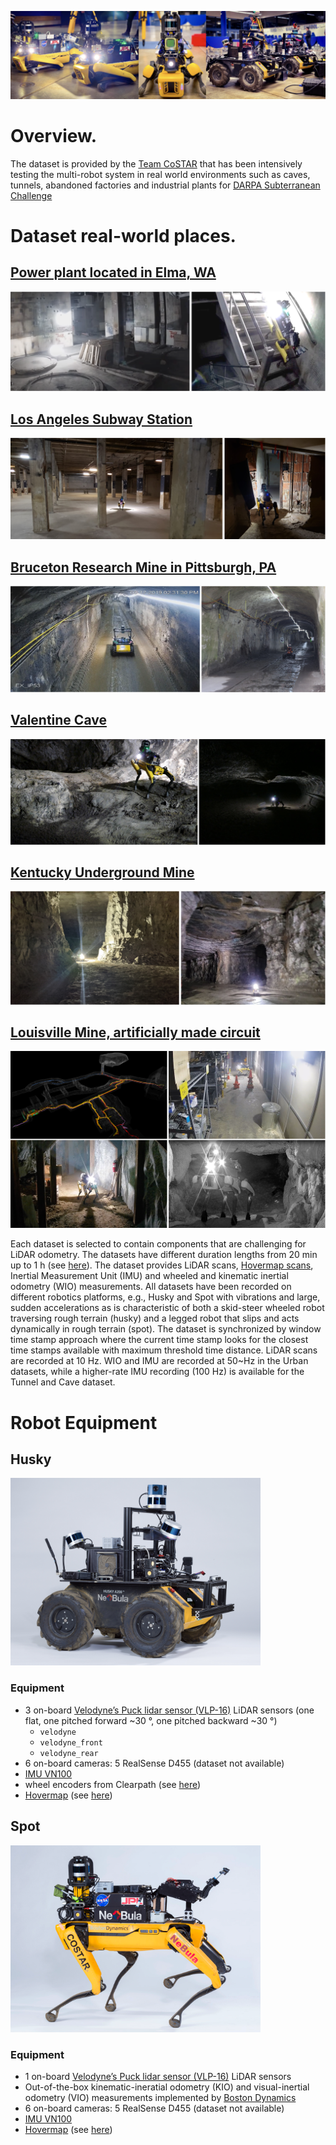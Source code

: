 <p align="center">
<img src="../images/all_robots2.png" alt="drawing" width="1000"/>
</p>

# Overview.

The dataset is provided by the [Team CoSTAR](https://costar.jpl.nasa.gov/) that has been intensively testing the multi-robot system in real world environments such as caves, tunnels, abandoned factories and industrial plants for [DARPA Subterranean Challenge](https://www.google.com/search?q=darpa+subt+challenge&oq=darpa+subt&aqs=chrome.1.69i57j35i39j0i512l2j69i60l2j69i65j69i60.2114j0j7&sourceid=chrome&ie=UTF-8)


# Dataset real-world places.

## [Power plant located in Elma, WA](https://www.google.com/maps/place/Satsop+Nuclear+Power+Plant/@46.9616165,-123.472372,16z/data=!4m5!3m4!1s0x0:0x8a108aba7feb7724!8m2!3d46.9616231!4d-123.4675564)

<img src="../images/Satsop.png" alt="drawing"/>

## [Los Angeles Subway Station](https://www.google.com/maps/place/425+S+Hill+St,+Los+Angeles,+CA+90013/@34.0489961,-118.251699,18z/data=!4m8!1m2!2m1!1sSouth+Hill+Street+near+Pershing+Square!3m4!1s0x80c2c64b6a30ca9f:0x1cd85506387e59f5!8m2!3d34.0497312!4d-118.2510744)

<img src="../images/LASubway.png" alt="drawing"/>

## [Bruceton Research Mine in Pittsburgh, PA](https://www.google.com/maps/place/Bruceton+Research+Mine/@40.3040108,-79.978597,15z/data=!4m2!3m1!1s0x0:0xa44441e8bb7eb69f?sa=X&ved=2ahUKEwi4vrCP4Yn3AhVumIsKHT19BY4Q_BJ6BAhGEAM)

<img src="../images/Bruceton.png" alt="drawing"/>

## [Valentine Cave](https://www.google.com/maps?q=valentine+cave&um=1&ie=UTF-8&sa=X&ved=2ahUKEwjA5ouf4Yn3AhWLuYsKHYgoCzYQ_AUoAnoECAEQBA)

<img src="../images/Valentine.png" alt="drawing"/>

## [Kentucky Underground Mine](https://www.google.com/maps?q=Kentucky+Underground&um=1&ie=UTF-8&sa=X&ved=2ahUKEwjMkY_p0ZL3AhWbKkQIHUTRDfkQ_AUoAXoECAEQAw)

<img src="../images/KentuckyUnderground.png" alt="drawing"/>

## [Louisville Mine, artificially made circuit](https://www.google.com/maps?q=Louisville+Mine&um=1&ie=UTF-8&sa=X&ved=2ahUKEwjFiLa47In3AhXpk4sKHb7pAZIQ_AUoAnoECAEQBA)

<img src="../images/Final.png" alt="drawing"/>

Each dataset is selected to contain components that are challenging for LiDAR odometry. The datasets have different duration lengths from 20 min up to 1 h (see [here](dataset.md)). The dataset provides LiDAR scans, [Hovermap scans](https://www.emesent.io/hovermap/), Inertial Measurement Unit (IMU) and wheeled and kinematic inertial odometry (WIO) measurements. All datasets have been recorded on different robotics platforms, e.g., Husky and Spot with vibrations and large, sudden accelerations as is characteristic of both a skid-steer wheeled robot traversing rough terrain (husky) and a legged robot that slips and acts dynamically in rough terrain (spot).
The dataset is synchronized by window time stamp approach where the current time stamp looks for the closest time stamps available with maximum threshold time distance.
LiDAR scans are recorded at 10 Hz. WIO and IMU are recorded at 50~Hz in the Urban datasets, while a higher-rate IMU recording (100 Hz) is available for the Tunnel and Cave dataset.

# Robot Equipment

## Husky

<img src="../images/husky_equpiment.jpg" alt="drawing" width="400"/>

### Equipment
- 3 on-board [Velodyne’s Puck lidar sensor (VLP-16)](https://velodynelidar.com/products/puck/) LiDAR sensors (one flat, one pitched forward ~30 &deg;, one pitched backward ~30 &deg;)  
  - ```velodyne```
  - ```velodyne_front```
  - ```velodyne_rear```
- 6 on-board cameras: 5 RealSense D455 (dataset not available)
- [IMU VN100](https://www.vectornav.com/products/detail/vn-100?gclid=Cj0KCQjwxtSSBhDYARIsAEn0thQy4ZSoNNRcvUZzJBFEtlZtiIb9PiUJty0BAxZwOUEK2bK6l9XtnLIaAtTnEALw_wcB)
- wheel encoders from Clearpath (see [here](https://clearpathrobotics.com/husky-unmanned-ground-vehicle-robot/))
- [Hovermap](https://www.emesent.io/hovermap/)  (see [here](dataset.md))

## Spot
  <img src="../images/spot_equipment.png" alt="drawing" width="400"/>

### Equipment
- 1 on-board [Velodyne’s Puck lidar sensor (VLP-16)](https://velodynelidar.com/products/puck/) LiDAR sensors 
- Out-of-the-box kinematic-ineratial odometry (KIO) and visual-inertial odometry (VIO) measurements implemented by [Boston Dynamics](https://www.bostondynamics.com/) 
- 6 on-board cameras: 5 RealSense D455 (dataset not available)
- [IMU VN100](https://www.vectornav.com/products/detail/vn-100?gclid=Cj0KCQjwxtSSBhDYARIsAEn0thQy4ZSoNNRcvUZzJBFEtlZtiIb9PiUJty0BAxZwOUEK2bK6l9XtnLIaAtTnEALw_wcB)
- [Hovermap](https://www.emesent.io/hovermap/) (see [here](dataset.md))
